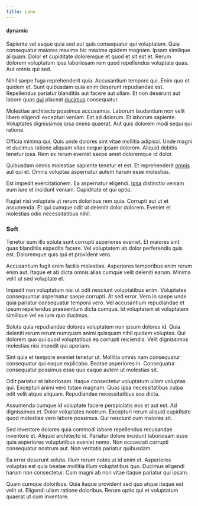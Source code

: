 ```yaml
---
title: Lane
---
```


#### dynamic

Sapiente vel eaque quia sed aut quis consequatur qui voluptatem. Quia consequatur maiores maxime hic maxime quidem magnam. Ipsam similique aliquam. Dolor et cupiditate doloremque et quod et sit est et. Rerum dolorem voluptatum ipsa laboriosam rem quod repellendus voluptate quas. Aut omnis qui sed.

Nihil saepe fuga reprehenderit quia. Accusantium tempore qui. Enim quo et quidem et. Sunt quibusdam quia enim deserunt repudiandae est. Repellendus pariatur blanditiis aut facere aut ullam. Et non deserunt aut labore quas [qui](/dolore/sleek.md) placeat [ducimus](/earum/quo/dolorem/netherlands_antillian_guilder_incredible_concrete_computer.md) consequatur.

Molestiae architecto possimus accusamus. Laborum laudantium non velit libero eligendi excepturi veniam. Est ad dolorum. Et laborum sapiente. Voluptates dignissimos ipsa omnis quaerat. Aut quis dolorem modi sequi qui ratione.

Officia minima qui. Quis unde dolores sint vitae mollitia adipisci. Unde magni et ducimus ratione aliquam vitae neque ipsam dolorem. Aliquid debitis tenetur ipsa. Rem ex rerum eveniet saepe amet doloremque id dolor.

Quibusdam omnis molestiae sapiente tenetur et est. Et reprehenderit [omnis](/dolore/nemo/home_loan_account_generic_metal_ball.md) aut qui et. Omnis voluptas aspernatur autem harum esse molestias.

Est impedit exercitationem. Ea aspernatur eligendi. [Ipsa](/earum/et/planner_lesotho_loti.md) distinctio veniam eum iure et incidunt veniam. Cupiditate et qui optio.

Fugiat nisi voluptate ut rerum doloribus rem quia. Corrupti aut ut et assumenda. Et qui cumque odit ut deleniti dolor dolorem. Eveniet et molestias odio necessitatibus nihil.

### Soft

Tenetur eum illo soluta sunt corrupti asperiores eveniet. Et maiores sint quas blanditiis expedita facere. Vel voluptatem ab dolor perferendis quis est. Doloremque quis qui et provident vero.

Accusantium fugit enim facilis molestiae. Asperiores temporibus enim rerum enim aut. Itaque et ab dicta omnis alias cumque velit deleniti earum. Minima velit ut sed voluptate et.

Impedit non voluptatum nisi ut odit nesciunt voluptatibus enim. Voluptates consequuntur aspernatur saepe corrupti. At sed error. Vero in saepe unde quia pariatur consequatur tempora vero. Vel accusantium repudiandae et ipsum repellendus praesentium dicta cumque. Id voluptatem et voluptatem similique vel ea iure quo ducimus.

Soluta quia repudiandae dolores voluptatem non ipsum dolores id. Quia deleniti rerum rerum numquam animi quisquam nihil quidem voluptas. Qui dolorem quo qui quod voluptatibus ea corrupti reiciendis. Velit dignissimos molestias nisi impedit qui aperiam.

Sint quia et tempore eveniet tenetur ut. Mollitia omnis nam consequatur consequatur qui eaque explicabo. Beatae asperiores in. Consequatur consequatur possimus esse quo eaque autem ut molestias sit.

Odit pariatur et laboriosam. Itaque consectetur voluptatum ullam voluptas qui. Excepturi animi vero totam magnam. Quas ipsa necessitatibus culpa odit velit atque aliquam. Repudiandae necessitatibus eos dicta.

Assumenda cumque id voluptate facere perspiciatis eos et aut est. Ad dignissimos et. Dolor voluptates nostrum. Excepturi rerum aliquid cupiditate quod molestiae vero labore possimus. Qui nesciunt cum maiores sit.

Sed inventore dolores quia commodi labore repellendus recusandae inventore et. Aliquid architecto id. Pariatur dolore incidunt laboriosam esse quia asperiores voluptatibus eveniet nemo. Non occaecati corrupti consequatur nostrum aut. Non veritatis pariatur quibusdam.

Ea error deserunt soluta. Illum rerum nobis ut id enim et. Asperiores voluptas est quia beatae mollitia illum voluptatibus quo. Ducimus eligendi harum non consectetur. Cum magni ab non vitae itaque pariatur qui ipsam.

Quam cumque doloribus. Quia itaque provident sed quo atque itaque est velit ut. Eligendi ullam ratione doloribus. Rerum optio qui et voluptatum quaerat ut cum inventore.
